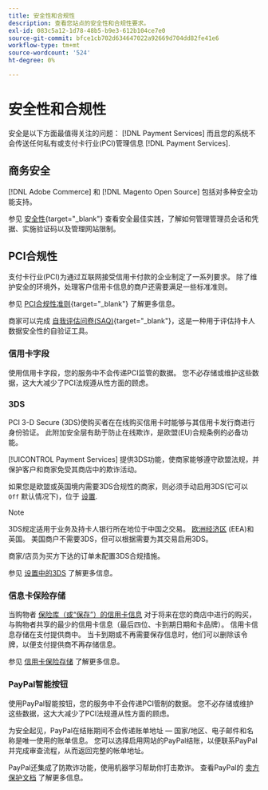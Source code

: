 ```yaml
---
title: 安全性和合规性
description: 查看您站点的安全性和合规性要求。
exl-id: 083c5a12-1d78-48b5-b9e3-612b104ce7e0
source-git-commit: bfce1cb702d634647022a92669d704dd82fe41e6
workflow-type: tm+mt
source-wordcount: '524'
ht-degree: 0%

---
```


# 安全性和合规性

安全是以下方面最值得关注的问题： [!DNL Payment Services] 而且您的系统不会传送任何私有或支付卡行业(PCI)管理信息 [!DNL Payment Services].

## 商务安全

[!DNL Adobe Commerce] 和 [!DNL Magento Open Source] 包括对多种安全功能支持。

参见 [安全性](https://docs.magento.com/user-guide/stores/security.html){target="_blank"} 查看安全最佳实践，了解如何管理管理员会话和凭据、实施验证码以及管理网站限制。

## PCI合规性

支付卡行业(PCI)为通过互联网接受信用卡付款的企业制定了一系列要求。 除了维护安全的环境外，处理客户信用卡信息的商户还需要满足一些标准准则。

参见 [PCI合规性准则](https://docs.magento.com/user-guide/stores/compliance-pci.html){target="_blank"} 了解更多信息。

商家可以完成 [自我评估问卷(SAQ)](https://www.pcisecuritystandards.org/pci_security/completing_self_assessment){target="_blank"}，这是一种用于评估持卡人数据安全性的自验证工具。

### 信用卡字段

使用信用卡字段，您的服务中不会传递PCI监管的数据。 您不必存储或维护这些数据，这大大减少了PCI法规遵从性方面的顾虑。

### 3DS

PCI 3-D Secure (3DS)使购买者在在线购买信用卡时能够与其信用卡发行商进行身份验证。 此附加安全层有助于防止在线欺诈，是欧盟(EU)合规条例的必备功能。

[!UICONTROL Payment Services] 提供3DS功能，使商家能够遵守欧盟法规，并保护客户和商家免受其商店中的欺诈活动。

如果您是欧盟或英国境内需要3DS合规性的商家，则必须手动启用3DS(它可以 `Off` 默认情况下)，位于 [设置](settings.md#credit-card-fields).

>[!NOTE]
>
>3DS规定适用于业务及持卡人银行所在地位于中国之交易。 [欧洲经济区](https://www.efta.int/eea) (EEA)和英国。 美国商户不需要3DS，但可以根据需要为其交易启用3DS。

商家/店员为买方下达的订单未配置3DS合规措施。

参见 [设置中的3DS](settings.md#3ds) 了解更多信息。

### 信息卡保险存储

当购物者 [保险库（或“保存”）的信用卡信息](vaulting.md) 对于将来在您的商店中进行的购买，与购物者共享的最少的信用卡信息（最后四位、卡到期日期和卡品牌）。 信用卡信息存储在支付提供商中。 当卡到期或不再需要保存信息时，他们可以删除该令牌，以便支付提供商不再存储信息。

参见 [信用卡保险存储](vaulting.md) 了解更多信息。

### PayPal智能按钮

使用PayPal智能按钮，您的服务中不会传递PCI管制的数据。 您不必存储或维护这些数据，这大大减少了PCI法规遵从性方面的顾虑。

为安全起见，PayPal在结账期间不会传递账单地址 — 国家/地区、电子邮件和名称是唯一使用的账单信息。 您可以选择启用网站的PayPal结账，以便联系PayPal并完成审查流程，从而返回完整的帐单地址。

PayPal还集成了防欺诈功能，使用机器学习帮助你打击欺诈。 查看PayPal的 [卖方保护文档](https://www.paypal.com/us/webapps/mpp/security/seller-protection) 了解更多信息。
